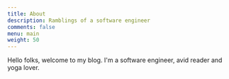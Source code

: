 ```yaml
---
title: About
description: Ramblings of a software engineer
comments: false
menu: main
weight: 50
---
```


Hello folks, welcome to my blog. I'm a software engineer, avid reader and yoga lover.
